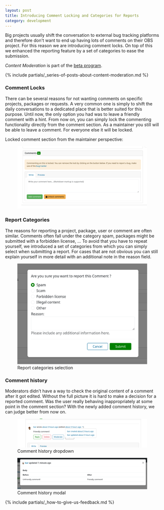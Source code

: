 ```yaml
---
layout: post
title: Introducing Comment Locking and Categories for Reports
category: development
---
```


Big projects usually shift the conversation to external bug tracking platforms and therefore don't want to end up having lots of comments on their OBS project.
For this reason we are introducing comment locks.
On top of this we enhanced the reporting feature by a set of categories to ease the submission.

*Content Moderation* is part of the [beta program](/2018/10/04/the-beta-program/).

{% include partials/_series-of-posts-about-content-moderation.md %}


### Comment Locks

There can be several reasons for not wanting comments on specific projects, packages or requests.
A very common one is simply to shift the daily conversations to a dedicated place that is better suited for this purpose.
Until now, the only option you had was to leave a friendly comment with a hint.
From now on, you can simply lock the commenting functionality directly from the comment section.
As a maintainer you still will be able to leave a comment.
For everyone else it will be locked.

Locked comment section from the maintainer perspective:

<figure>
  <img src="/images/posts/comment_locks_and_report_categories/screenshot_comment_lock.png" alt="Screenshot of a locked comment section" />
</figure>

### Report Categories

The reasons for reporting a project, package, user or comment are often similar.
Comments often fall under the category spam, packages might be submitted with a forbidden license, ...
To avoid that you have to repeat yourself, we introduced a set of categories from which you can simply select when submitting a report.
For cases that are not obvious you can still explain yourself in more detail with an additional note in the reason field.

<figure>
  <img src="/images/posts/comment_locks_and_report_categories/screenshot_report_categories.png" alt="Screenshot of report categories" />
  <figcaption>Report categories selection</figcaption>
</figure>

### Comment history

Moderators didn't have a way to check the original content of a comment after it got edited.
Without the full picture it is hard to make a decision for a reported comment.
Was the user really behaving inappropriately at some point in the comment section?
With the newly added comment history, we can judge better from now on.

<figure>
  <img src="/images/posts/comment_locks_and_report_categories/screenshot_comment_history_dropdown.png" alt="Screenshot of the comment history dropdown" />
  <figcaption>Comment history dropdown</figcaption>
</figure>

<figure>
  <img src="/images/posts/comment_locks_and_report_categories/screenshot_comment_history_modal.png" alt="Screenshot of the comment history modal" />
  <figcaption>Comment history modal</figcaption>
</figure>

{% include partials/_how-to-give-us-feedback.md %}

